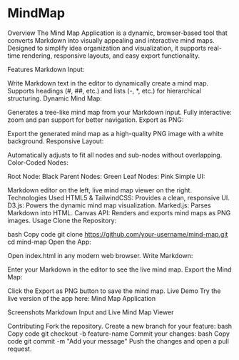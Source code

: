# MindMap
Overview
The Mind Map Application is a dynamic, browser-based tool that converts Markdown into visually appealing and interactive mind maps. Designed to simplify idea organization and visualization, it supports real-time rendering, responsive layouts, and easy export functionality.

Features
Markdown Input:

Write Markdown text in the editor to dynamically create a mind map.
Supports headings (#, ##, etc.) and lists (-, *, etc.) for hierarchical structuring.
Dynamic Mind Map:

Generates a tree-like mind map from your Markdown input.
Fully interactive: zoom and pan support for better navigation.
Export as PNG:

Export the generated mind map as a high-quality PNG image with a white background.
Responsive Layout:

Automatically adjusts to fit all nodes and sub-nodes without overlapping.
Color-Coded Nodes:

Root Node: Black
Parent Nodes: Green
Leaf Nodes: Pink
Simple UI:

Markdown editor on the left, live mind map viewer on the right.
Technologies Used
HTML5 & TailwindCSS: Provides a clean, responsive UI.
D3.js: Powers the dynamic mind map visualization.
Marked.js: Parses Markdown into HTML.
Canvas API: Renders and exports mind maps as PNG images.
Usage
Clone the Repository:

bash
Copy code
git clone https://github.com/your-username/mind-map.git
cd mind-map
Open the App:

Open index.html in any modern web browser.
Write Markdown:

Enter your Markdown in the editor to see the live mind map.
Export the Mind Map:

Click the Export as PNG button to save the mind map.
Live Demo
Try the live version of the app here: Mind Map Application

Screenshots
Markdown Input and Live Mind Map Viewer

Contributing
Fork the repository.
Create a new branch for your feature:
bash
Copy code
git checkout -b feature-name
Commit your changes:
bash
Copy code
git commit -m "Add your message"
Push the changes and open a pull request.
